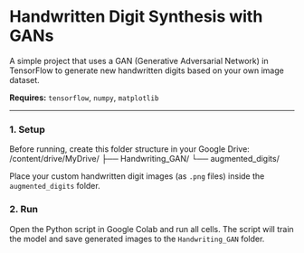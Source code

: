 # Handwritten Digit Synthesis with GANs

A simple project that uses a GAN (Generative Adversarial Network) in TensorFlow to generate new handwritten digits based on your own image dataset.

**Requires:** `tensorflow`, `numpy`, `matplotlib`

---

### 1. Setup

Before running, create this folder structure in your Google Drive:
/content/drive/MyDrive/
├── Handwriting_GAN/
└── augmented_digits/

Place your custom handwritten digit images (as `.png` files) inside the `augmented_digits` folder.

### 2. Run

Open the Python script in Google Colab and run all cells. The script will train the model and save generated images to the `Handwriting_GAN` folder.

